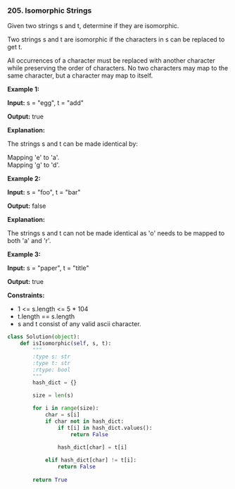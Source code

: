 ### 205. Isomorphic Strings

Given two strings s and t, determine if they are isomorphic.

Two strings s and t are isomorphic if the characters in s can be replaced to get t.

All occurrences of a character must be replaced with another character while preserving the order of characters. No two characters may map to the same character, but a character may map to itself.


**Example 1:**

**Input:** s = "egg", t = "add"

**Output:** true

**Explanation:**

The strings s and t can be made identical by:

Mapping 'e' to 'a'.  
Mapping 'g' to 'd'.

**Example 2:**

**Input:** s = "foo", t = "bar"

**Output:** false

**Explanation:**

The strings s and t can not be made identical as 'o' needs to be mapped to both 'a' and 'r'.

**Example 3:**

**Input:** s = "paper", t = "title"

**Output:** true

**Constraints:**

* 1 <= s.length <= 5 * 104
* t.length == s.length
* s and t consist of any valid ascii character.

```python
class Solution(object):
    def isIsomorphic(self, s, t):
        """
        :type s: str
        :type t: str
        :rtype: bool
        """
        hash_dict = {}

        size = len(s)

        for i in range(size):
            char = s[i]
            if char not in hash_dict:
                if t[i] in hash_dict.values():
                    return False

                hash_dict[char] = t[i]
            
            elif hash_dict[char] != t[i]:
                return False
        
        return True
```